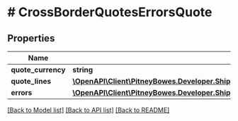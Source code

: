 # # CrossBorderQuotesErrorsQuote

## Properties

Name | Type | Description | Notes
------------ | ------------- | ------------- | -------------
**quote_currency** | **string** |  | [optional] 
**quote_lines** | [**\OpenAPI\Client\PitneyBowes.Developer.ShippingApi.Model\CrossBorderQuotesErrorsQuoteLines[]**](CrossBorderQuotesErrorsQuoteLines.md) |  | [optional] 
**errors** | [**\OpenAPI\Client\PitneyBowes.Developer.ShippingApi.Model\CrossBorderQuotesErrorsErrors**](CrossBorderQuotesErrorsErrors.md) |  | [optional] 

[[Back to Model list]](../../README.md#documentation-for-models) [[Back to API list]](../../README.md#documentation-for-api-endpoints) [[Back to README]](../../README.md)



